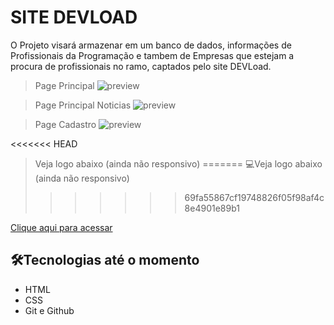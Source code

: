 # SITE DEVLOAD

O Projeto visará armazenar em um banco de dados, informações de Profissionais da Programação e tambem de Empresas 
que estejam a procura de profissionais no ramo,  captados pelo site DEVLoad.

> Page Principal
![preview](./.github/page.index.png)


> Page Principal Noticias
![preview](./.github/page.index.section.png)


> Page Cadastro
![preview](./.github/page.cadastro.png)


<<<<<<< HEAD
> Veja logo abaixo (ainda não responsivo) 
=======
> 💻Veja logo abaixo (ainda não responsivo) 
>>>>>>> 69fa55867cf19748826f05f98af4c8e4901e89b1

[ Clique aqui para acessar](https://devload.vercel.app/)

## 🛠️Tecnologias até o momento

- HTML
- CSS
- Git e Github
